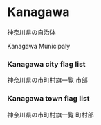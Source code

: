 Kanagawa
===============

神奈川県の自治体

Kanagawa Municipaly

### Kanagawa city flag list

神奈川県の市町村旗一覧  市部

### Kanagawa town flag list

神奈川県の市町村旗一覧  町村部

